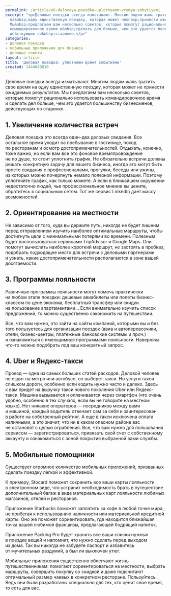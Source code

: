 ```yaml
---
permalink: /article/u6-delovaya-poezdka-uplotnyaem-vremya-sobytiyami
excerpt: "<p>Деловые поездки всегда изматывают. Многим людям жаль тратить свое время
  на&nbsp;одну единственную поездку, которая может не&nbsp;принести ожидаемых результатов.
  Мы&nbsp;предлагаем вам несколько советов, которые помогут рационально использовать
  командировочное время и&nbsp;сделать дел больше, чем это удается большинству бизнесменов,
  действующих по&nbsp;старинке.</p>"
categories:
- деловая поездка
- мобильные приложения для бизнеса
- деловые советы
layout: article
title: 'Деловая поездка: уплотняем время событиями'
created: 1444649810
---
```

Деловые поездки всегда изматывают. Многим людям жаль тратить свое время на одну единственную поездку, которая может не принести ожидаемых результатов. Мы предлагаем вам несколько советов, которые помогут рационально использовать командировочное время и сделать дел больше, чем это удается большинству бизнесменов, действующих по старинке.

## 1. Увеличение количества встреч ##

Деловая поездка это всегда один-два деловых свидания. Все остальное время уходит на пребывание в гостинице, поход по ресторанам и осмотр достопримечательностей. Отдыхать, конечно, тоже важно, но если вам все это фоновое времяпровождение не по душе, то стоит уплотнить график. Не обязательно встречи должны решать конкретную задачу для вашего бизнеса, иногда это могут быть просто свидания с профессионалами, прогулки, беседы или ужины, из которых можно почерпнуть немало полезной информации. Поэтому уплотняйте график, как только можете. А если в ближайшем окружении недостаточно людей, чье профессиональное мнение вы цените, обратитесь к социальным сетям. Тот же сервис LinkedIn дает массу возможностей.

## 2. Ориентирование на местности ##

Не зависимо от того, куда вы держите путь, никогда не будет лишним перед отправлением изучить наиболее оптимальные маршруты, чтобы достигнуть цели с минимальными потерями во времени. Полезным будет воспользоваться сервисами TripAdvisor и Google Maps. Они помогут вычислить наиболее короткий маршрут, не застрять в пробках, подобрать подходящее место для встречи с деловыми партнерами и узнать, какие достопримечательности располагаются в зоне вашей досягаемости.

## 3. Программы лояльности ##

Различные программы лояльности могут помочь практически на любом этапе поездки: дешевые авиабилеты или полеты бизнес-классом по цене эконома, бесплатный трансфер или скидки на пользование апартаментами... Если внимательно изучить список предложений, то можно существенно сэкономить на путешествии.

Все, что вам нужно, это зайти на сайты компаний, которыми вы и без того пользуетесь для организации поездок (авиа и автоперевозчики, отели, бизнес-центры, платежные банковские системы и проч.) и ознакомиться с имеющимися программами лояльности. Наверняка что-то можно подобрать под ваш конкретный запрос.

## 4. Uber и Яндекс-такси ##

Проезд — одна из самых больших статей расходов. Деловой человек не ездит на метро или автобусе, он выберет такси. Но услуги такси слишком дороги, особенно если ездить нужно часто и далеко. Здесь к вам придет на выручку такси нового поколения Uber или Яндекс-такси. Машина вызывается и оплачивается через смартфон (что очень удобно, особенно в тех случаях, если вы не говорите на местном языке). Нет никаких операторов — посредников между вами и машиной, каждый водитель отвечает сам за себя и заинтересован в работе на собственный рейтинг. А еще в такси исключена оплата наличными, а это значит, что ни в каком опасном районе вас не остановят с целью ограбления. Все, что вам нужно для пользования сервисом — зарегистрироваться, привязать свой счет с собственному аккаунту и ознакомиться с зоной покрытия выбранной вами службы.

## 5. Мобильные помощники ##

Существует огромное количество мобильных приложений, призванных сделать поездку легкой и эффективной.

К примеру, Stocard поможет сохранить все ваши карты лояльности в электронном виде, что устранит необходимость брать в путешествие дополнительный багаж в виде материальных карт лояльности любимых магазинов, отелей и ресторанов.

Приложение Starbucks поможет заплатить за кофе в любой точке мира, не прибегая к использованию наличности или материальной кредитной карты. Оно же поможет сориентировать, где находится ближайшая точка вашей любимой франшизы, предлагающей бодрящий напиток.

Приложение Packing Pro будет хранить все ваши списки нужных в поездке вещей и напомнит, что нужно сделать перед выходом из дома. Так вы никогда не забудете паспорт и избавитесь от мучительных раздумий, а был ли выключен утюг.

Мобильные приложения существенно облегчают жизнь путешественникам: помогают сориентироваться на местности, выбрать маршруты, совершить покупку со скидкой и даже подсчитают оптимальный размер чаевых в конкретном ресторане. Пользуйтесь. Ведь они были разработаны специально для тех, кто ценит свое время, то есть для вас.
